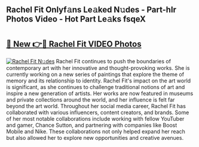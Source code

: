 ## Rachel Fit Onlyf𝚊ns Le𝚊ked N𝚞des - Part-hIr Photos Video - Hot Part Le𝚊ks fsqeX

# <h2><a href="http://ab12848.deff.icu/?id=Rachel+Fit">🔗 New 👉🔴 Rachel Fit VIDEO Photos</a></h2>

[![Rachel Fit N𝚞des](https://i.imgur.com/rIISA9y.gif)](http://ab12848.deff.icu/?id=Rachel+Fit)
Rachel Fit continues to push the boundaries of contemporary art with her innovative and thought-provoking works. She is currently working on a new series of paintings that explore the theme of memory and its relationship to identity. Rachel Fit's impact on the art world is significant, as she continues to challenge traditional notions of art and inspire a new generation of artists. Her works are now featured in museums and private collections around the world, and her influence is felt far beyond the art world. Throughout her social media career, Rachel Fit has collaborated with various influencers, content creators, and brands. Some of her most notable collaborations include working with fellow YouTuber and gamer, Chance Sutton, and partnering with companies like Boost Mobile and Nike. These collaborations not only helped expand her reach but also allowed her to explore new opportunities and creative avenues.

